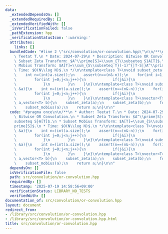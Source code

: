```yaml
---
data:
  _extendedDependsOn: []
  _extendedRequiredBy: []
  _extendedVerifiedWith: []
  _isVerificationFailed: false
  _pathExtension: hpp
  _verificationStatusIcon: ':warning:'
  attributes:
    links: []
  bundledCode: "#line 2 \"src/convolution/or-convolution.hpp\"\n\n/**\n * Author:\
    \ Teetat T.\n * Date: 2024-07-29\n * Description: Bitwise OR Convolution.\n *\
    \ Subset Zeta Transform: $A^\\prime[S]=\\sum_{T\\subseteq S}A[T]$.\n * Subset\
    \ Mobius Transform: $A[T]=\\sum_{S\\subseteq T}(-1)^{|T-S|}A^\\prime[S]$.\n *\
    \ Time: $O(N\\log N)$.\n */\n\ntemplate<class T>\nvoid subset_zeta(vector<T> &a){\n\
    \    int n=(int)a.size();\n    assert(n==(n&-n));\n    for(int i=1;i<n;i<<=1){\n\
    \        for(int j=0;j<n;j++){\n            if(j&i){\n                a[j]+=a[j^i];\n\
    \            }\n        }\n    }\n}\n\ntemplate<class T>\nvoid subset_mobius(vector<T>\
    \ &a){\n    int n=(int)a.size();\n    assert(n==(n&-n));\n    for(int i=n;i>>=1;){\n\
    \        for(int j=0;j<n;j++){\n            if(j&i){\n                a[j]-=a[j^i];\n\
    \            }\n        }\n    }\n}\n\ntemplate<class T>\nvector<T> or_convolution(vector<T>\
    \ a,vector<T> b){\n    subset_zeta(a);\n    subset_zeta(b);\n    for(int i=0;i<(int)a.size();i++)a[i]*=b[i];\n\
    \    subset_mobius(a);\n    return a;\n}\n\n"
  code: "#pragma once\n\n/**\n * Author: Teetat T.\n * Date: 2024-07-29\n * Description:\
    \ Bitwise OR Convolution.\n * Subset Zeta Transform: $A^\\prime[S]=\\sum_{T\\\
    subseteq S}A[T]$.\n * Subset Mobius Transform: $A[T]=\\sum_{S\\subseteq T}(-1)^{|T-S|}A^\\\
    prime[S]$.\n * Time: $O(N\\log N)$.\n */\n\ntemplate<class T>\nvoid subset_zeta(vector<T>\
    \ &a){\n    int n=(int)a.size();\n    assert(n==(n&-n));\n    for(int i=1;i<n;i<<=1){\n\
    \        for(int j=0;j<n;j++){\n            if(j&i){\n                a[j]+=a[j^i];\n\
    \            }\n        }\n    }\n}\n\ntemplate<class T>\nvoid subset_mobius(vector<T>\
    \ &a){\n    int n=(int)a.size();\n    assert(n==(n&-n));\n    for(int i=n;i>>=1;){\n\
    \        for(int j=0;j<n;j++){\n            if(j&i){\n                a[j]-=a[j^i];\n\
    \            }\n        }\n    }\n}\n\ntemplate<class T>\nvector<T> or_convolution(vector<T>\
    \ a,vector<T> b){\n    subset_zeta(a);\n    subset_zeta(b);\n    for(int i=0;i<(int)a.size();i++)a[i]*=b[i];\n\
    \    subset_mobius(a);\n    return a;\n}\n\n"
  dependsOn: []
  isVerificationFile: false
  path: src/convolution/or-convolution.hpp
  requiredBy: []
  timestamp: '2025-07-19 14:58:56+09:00'
  verificationStatus: LIBRARY_NO_TESTS
  verifiedWith: []
documentation_of: src/convolution/or-convolution.hpp
layout: document
redirect_from:
- /library/src/convolution/or-convolution.hpp
- /library/src/convolution/or-convolution.hpp.html
title: src/convolution/or-convolution.hpp
---
```

